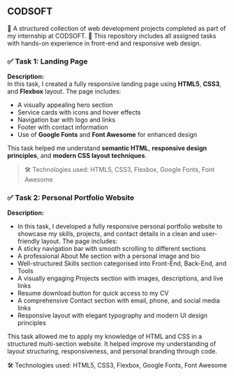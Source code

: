## CODSOFT

💼 A structured collection of web development projects completed as part of my internship at CODSOFT.
🚀 This repository includes all assigned tasks with hands-on experience in front-end and responsive web design.

### ✅ Task 1: Landing Page

**Description:**  
In this task, I created a fully responsive landing page using **HTML5**, **CSS3**, and **Flexbox** layout. The page includes:

- A visually appealing hero section
- Service cards with icons and hover effects
- Navigation bar with logo and links
- Footer with contact information
- Use of **Google Fonts** and **Font Awesome** for enhanced design

This task helped me understand **semantic HTML**, **responsive design principles**, and **modern CSS layout techniques**.

> 🛠 Technologies used: HTML5, CSS3, Flexbox, Google Fonts, Font Awesome

### ✅ Task 2: Personal Portfolio Website
**Description:**  
- In this task, I developed a fully responsive personal portfolio website to showcase my skills, projects, and contact details in a clean and user-friendly layout. The page includes:
- A sticky navigation bar with smooth scrolling to different sections
- A professional About Me section with a personal image and bio
- Well-structured Skills section categorised into Front-End, Back-End, and Tools
- A visually engaging Projects section with images, descriptions, and live links
- Resume download button for quick access to my CV
- A comprehensive Contact section with email, phone, and social media links
- Responsive layout with elegant typography and modern UI design principles

This task allowed me to apply my knowledge of HTML and CSS in a structured multi-section website. It helped improve my understanding of layout structuring, responsiveness, and personal branding through code.

🛠 Technologies used: HTML5, CSS3, Flexbox, Google Fonts, Font Awesome
